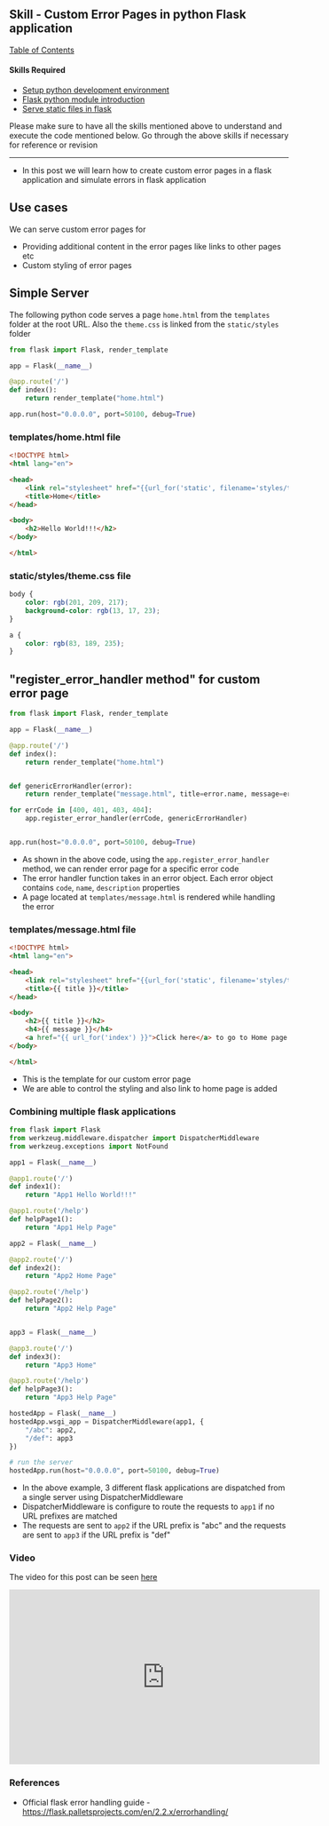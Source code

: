 ## Skill - Custom Error Pages in python Flask application

[Table of Contents](https://nagasudhir.blogspot.com/2020/04/taming-python-table-of-contents.html)

#### Skills Required
* [Setup python development environment](https://nagasudhir.blogspot.com/2020/04/setup-python-development-environment_14.html)
* [Flask python module introduction](https://nagasudhir.blogspot.com/2022/04/flask-python-module-introduction-for.html)
* [Serve static files in flask](https://nagasudhir.blogspot.com/2022/04/serve-static-files-in-flask.html)

Please make sure to have all the skills mentioned above to understand and execute the code mentioned below. Go through the above skills if necessary for reference or revision

<hr/>

* In this post we will learn how to create custom error pages in a flask application and simulate errors in flask application

## Use cases
We can serve custom error pages for
* Providing additional content in the error pages like links to other pages etc
*  Custom styling of error pages

## Simple Server
The following python code serves a page `home.html` from the `templates` folder at the root URL. Also the `theme.css` is linked from the `static/styles` folder
```py
from flask import Flask, render_template

app = Flask(__name__)

@app.route('/')
def index():
    return render_template("home.html")

app.run(host="0.0.0.0", port=50100, debug=True)
```

### templates/home.html file
```html
<!DOCTYPE html>
<html lang="en">

<head>
    <link rel="stylesheet" href="{{url_for('static', filename='styles/theme.css')}}">
    <title>Home</title>
</head>

<body>
    <h2>Hello World!!!</h2>
</body>

</html>
```

### static/styles/theme.css file
```css
body {
    color: rgb(201, 209, 217);
    background-color: rgb(13, 17, 23);
}

a {
    color: rgb(83, 189, 235);
}
```

## "register_error_handler method" for custom error page
```py
from flask import Flask, render_template

app = Flask(__name__)

@app.route('/')
def index():
    return render_template("home.html")


def genericErrorHandler(error):
    return render_template("message.html", title=error.name, message=error.description), error.code

for errCode in [400, 401, 403, 404]:
    app.register_error_handler(errCode, genericErrorHandler)


app.run(host="0.0.0.0", port=50100, debug=True)
```

* As shown in the above code, using the `app.register_error_handler` method, we can render error page for a specific error code
* The error handler function takes in an error object. Each error object contains `code`, `name`, `description` properties
* A page located at `templates/message.html` is rendered while handling the error

### templates/message.html file
```html
<!DOCTYPE html>
<html lang="en">

<head>
    <link rel="stylesheet" href="{{url_for('static', filename='styles/theme.css')}}">
    <title>{{ title }}</title>
</head>

<body>
    <h2>{{ title }}</h2>
    <h4>{{ message }}</h4>
    <a href="{{ url_for('index') }}">Click here</a> to go to Home page
</body>

</html>
```
* This is the template for our custom error page
* We are able to control the styling and also link to home page is added 


### Combining multiple flask applications
```py
from flask import Flask
from werkzeug.middleware.dispatcher import DispatcherMiddleware
from werkzeug.exceptions import NotFound

app1 = Flask(__name__)

@app1.route('/')
def index1():
    return "App1 Hello World!!!"

@app1.route('/help')
def helpPage1():
    return "App1 Help Page"

app2 = Flask(__name__)

@app2.route('/')
def index2():
    return "App2 Home Page"

@app2.route('/help')
def helpPage2():
    return "App2 Help Page"


app3 = Flask(__name__)

@app3.route('/')
def index3():
    return "App3 Home"

@app3.route('/help')
def helpPage3():
    return "App3 Help Page"

hostedApp = Flask(__name__)
hostedApp.wsgi_app = DispatcherMiddleware(app1, {
    "/abc": app2,
    "/def": app3
})

# run the server
hostedApp.run(host="0.0.0.0", port=50100, debug=True)
```
* In the above example, 3 different flask applications are dispatched from a single server using DispatcherMiddleware
* DispatcherMiddleware is configure to route the requests to `app1` if no URL prefixes are matched
* The requests are sent to `app2` if the URL prefix is "abc" and the  requests are sent to `app3` if the URL prefix is "def"

### Video
The video for this post can be seen [here](https://youtu.be/_JiJGFAW43s)

<iframe width="560" height="315" src="https://www.youtube.com/embed/_JiJGFAW43s" title="YouTube video player" frameborder="0" allow="accelerometer; autoplay; clipboard-write; encrypted-media; gyroscope; picture-in-picture" allowfullscreen></iframe>

### References
* Official flask error handling guide - https://flask.palletsprojects.com/en/2.2.x/errorhandling/


<!--stackedit_data:
eyJoaXN0b3J5IjpbMTYzNzY4NjA4MywxMTk2OTYyMDY0LC0xOD
Y2MDczODY4XX0=
-->